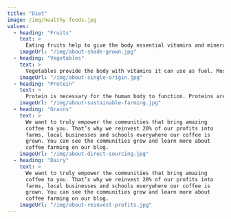 ```yaml
---
title: "Diet"
image: /img/healthy foods.jpg
values:
  - heading: "Fruits"
    text: >
      Eating fruits help to give the body essential vitamins and minerals it needs. They also provide antioxidants to the body which help it function properly. There is no real drawback from eating much fruit and it is very beneficial to the human body.
    imageUrl: "/img/about-shade-grown.jpg"
  - heading: "Vegetables"
    text: >
      Vegetables provide the body with vitamins it can use as fuel. Most vegetables contain high amounts of fiber which is fantastic for your muscles and overall health. Vegetables are also low-fat and do not hold a lot of calories which is great.
    imageUrl: "/img/about-single-origin.jpg"
  - heading: "Protein"
    text: >
      Protein is necessary for the human body to function. Proteins are what makes up the cells in our bodies and is what 
    imageUrl: "/img/about-sustainable-farming.jpg"
  - heading: "Grains"
    text: >
      We want to truly empower the communities that bring amazing
      coffee to you. That’s why we reinvest 20% of our profits into
      farms, local businesses and schools everywhere our coffee is
      grown. You can see the communities grow and learn more about
      coffee farming on our blog.
    imageUrl: "/img/about-direct-sourcing.jpg"
  - heading: "Dairy"
    text: >
      We want to truly empower the communities that bring amazing
      coffee to you. That’s why we reinvest 20% of our profits into
      farms, local businesses and schools everywhere our coffee is
      grown. You can see the communities grow and learn more about
      coffee farming on our blog.
    imageUrl: "/img/about-reinvest-profits.jpg"
---
```

